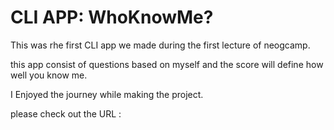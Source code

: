 # CLI APP: WhoKnowMe?

This was rhe first CLI app we made during the first lecture of neogcamp.

this app consist of questions based on myself and the score will define how well you know me.

I Enjoyed the journey while making the project.

please check out the URL : 